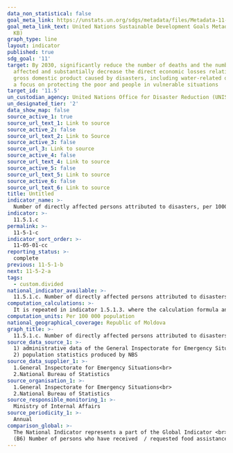 ```yaml
---
data_non_statistical: false
goal_meta_link: https://unstats.un.org/sdgs/metadata/files/Metadata-11-05-01.pdf
goal_meta_link_text: United Nations Sustainable Development Goals Metadata (PDF 224
  KB)
graph_type: line
layout: indicator
published: true
sdg_goal: '11'
target: By 2030, significantly reduce the number of deaths and the number of people
  affected and substantially decrease the direct economic losses relative to global
  gross domestic product caused by disasters, including water-related disasters, with
  a focus on protecting the poor and people in vulnerable situations
target_id: '11.5'
un_custodian_agency: United Nations Office for Disaster Reduction (UNISDR)
un_designated_tier: '2'
data_show_map: false
source_active_1: true
source_url_text_1: Link to source
source_active_2: false
source_url_text_2: Link to Source
source_active_3: false
source_url_3: Link to source
source_active_4: false
source_url_text_4: Link to source
source_active_5: false
source_url_text_5: Link to source
source_active_6: false
source_url_text_6: Link to source
title: Untitled
indicator_name: >-
  Number of directly affected persons attributed to disasters, per 100000 population
indicator: >-
  11.5.1.c
permalink: >-
  11-5-1-c
indicator_sort_order: >-
  11-05-01-cc
reporting_status: >-
  complete
previous: 11-5-1-b
next: 11-5-2-a
tags:
  - custom.divided
national_indicator_available: >-
  11.5.1.c. Number of directly affected persons attributed to disasters, per 100.000 population
computation_calculations: >-
  It is repeated in indicator 1.5.1.3. where the calculation formula and definition are presented
computation_units: Per 100 000 population
national_geographical_coverage: Republic of Moldova
graph_title: >-
  11.5.1.c. Number of directly affected persons attributed to disasters, per 100.000 population
source_data_source_1: >-
  1) administrative data of the General Inspectorate for Emergency Situations <br> 
  2) population statistics produced by NBS
source_data_supplier_1: >-
  1.General Inspectorate for Emergency Situations<br> 
  2.National Bureau of Statistics
source_organisation_1: >-
  1.General Inspectorate for Emergency Situations<br> 
  2.National Bureau of Statistics
source_responsible_monitoring_1: >-
  Ministry of Internal Affairs
source_periodicity_1: >-
  Annual
comparison_global: >-
  The National Indicator represents a part of the Global Indicator <br> 
  (B6) Number of persons who have received  / requested food assistance [including food and non-food], medical assistance because of some exceptional situations - NOT COLLECTED, but the NUMBER OF PERSONS WHOSE VITAL ACTIVITY CONDITIONS  WERE AFFECTED is COLLECTED
---
```

